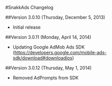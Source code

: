 #SnakkAds Changelog

##Version 3.0.10 (Thursday, December 5, 2013)
 * Initial release

##Version 3.0.11 (Monday, April 14, 2014)
 * Updating Google AdMob Ads SDK (https://developers.google.com/mobile-ads-sdk/download#downloadios)
 
##Version 3.0.12 (Thursday, May 1, 2014)
 * Removed AdPrompts from SDK